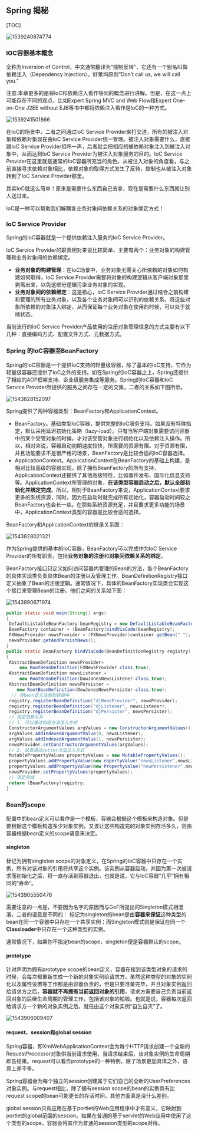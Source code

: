 ## Spring 揭秘

[TOC]

![1539240874774](E:\Wiki\mywiki\images\1539240874774.png)



### IOC容器基本概念

全称为Inversion of Control，中文通常翻译为“控制反转”，它还有一个别名叫做依赖注入（Dependency Injection）。好莱坞原则“Don’t call us, we will call you.”

注意:本章更多的是将IoC和依赖注入看作等同的概念进行讲解。但是，在这一点上可能存在不同的观点，比如Expert Spring MVC and Web Flow和Expert One-on-One J2EE without EJB等书中都将依赖注入看作是IoC的一种方式。

![1539241501866](E:\Wiki\mywiki\images\1539241501866.png)

在IoC的场景中，二者之间通过IoC Service Provider来打交道，所有的被注入对象和依赖对象现在由IoC Service Provider统一管理。被注入对象需要什么，直接跟IoC Service Provider招呼一声，后者就会把相应的被依赖对象注入到被注入对象中，从而达到IoC Service Provider为被注入对象服务的目的。IoC Service Provider在这里就是通常的IoC容器所充当的角色。从被注入对象的角度看，与之前直接寻求依赖对象相比，依赖对象的取得方式发生了反转，控制也从被注入对象转到了IoC Service Provider那里。

其实IoC就这么简单！原来是需要什么东西自己去拿，现在是需要什么东西就让别人送过来。

IoC是一种可以帮助我们解耦各业务对象间依赖关系的对象绑定方式！



### IoC Service Provider

Spring的IoC容器就是一个提供依赖注入服务的IoC Service Provider。

IoC Service Provider的职责相对来说比较简单，主要有两个：业务对象的构建管理和业务对象间的依赖绑定。

- **业务对象的构建管理**：在IoC场景中，业务对象无需关心所依赖的对象如何构建如何取得，IoC Service Provider需要将对象的构建逻辑从客户端对象那里剥离出来，以免这部分逻辑污染业务对象的实现。
- **业务对象间的依赖绑定**：这是核心，IoC Service Provider通过结合之前构建和管理的所有业务对象，以及各个业务对象间可以识别的依赖关系，将这些对象所依赖的对象注入绑定，从而保证每个业务对象在使用的时候，可以处于就绪状态。

当前流行的IoC Service Provider产品使用的注册对象管理信息的方式主要有以下几种：直接编码方式、配置文件方式、元数据方式。

### Spring 的IoC容器至BeanFactory

Spring的IoC容器是一个提供IoC支持的轻量级容器，除了基本的IoC支持，它作为轻量级容器还提供了IoC之外的支持。如在Spring的IoC容器之上，Spring还提供了相应的AOP框架支持、企业级服务集成等服务。Spring的IoC容器和IoC Service Provider所提供的服务之间存在一定的交集，二者的关系如下图所示。

![1543828152097](E:\Wiki\mywiki\images\1543828152097.png)

Spring提供了两种容器类型：BeanFactory和ApplicationContext。

- BeanFactory。基础类型IoC容器，提供完整的IoC服务支持。如果没有特殊指定，默认采用延迟初始化策略（lazy-load）。只有当客户端对象需要访问容器中的某个受管对象的时候，才对该受管对象进行初始化以及依赖注入操作。所以，相对来说，容器启动初期速度较快，所需要的资源有限。对于资源有限，并且功能要求不是很严格的场景，BeanFactory是比较合适的IoC容器选择。
- ApplicationContext。ApplicationContext在BeanFactory的基础上构建，是相对比较高级的容器实现，除了拥有BeanFactory的所有支持，ApplicationContext还提供了其他高级特性，比如事件发布、国际化信息支持等。ApplicationContext所管理的对象，**在该类型容器启动之后，默认全部初始化并绑定完成**。所以，相对于BeanFactory来说，ApplicationContext要求更多的系统资源，同时，因为在启动时就完成所有初始化，容器启动时间较之BeanFactory也会长一些。在那些系统资源充足，并且要求更多功能的场景中，ApplicationContext类型的容器是比较合适的选择。

BeanFactory和ApplicationContext的继承关系图：

![1543828021321](E:\Wiki\mywiki\images\1543828021321.png)

作为Spring提供的基本的IoC容器，BeanFactory可以完成作为IoC Service Provider的所有职责，包括**业务对象的注册**和**对象间依赖关系的绑定**。



BeanFactory接口只定义如何访问容器内管理的Bean的方法，各个BeanFactory的具体实现类负责具体Bean的注册以及管理工作。BeanDefinitionRegistry接口定义抽象了Bean的注册逻辑。通常情况下，具体的BeanFactory实现类会实现这个接口来管理Bean的注册。他们之间的关系如下图：

![1543890671974](E:\Wiki\mywiki\images\1543890671974.png)

```java
public static void main(String[] args) 
{ 
 DefaultListableBeanFactory beanRegistry = new DefaultListableBeanFactory(); 
 BeanFactory container = (BeanFactory)bindViaCode(beanRegistry); 
 FXNewsProvider newsProvider = (FXNewsProvider)container.getBean(" "); 
 newsProvider.getAndPersistNews(); 
} 
public static BeanFactory bindViaCode(BeanDefinitionRegistry registry) 
{ 
 AbstractBeanDefinition newsProvider=
     new RootBeanDefinition(FXNewsProvider.class,true); 
 AbstractBeanDefinition newsListener = 
     new RootBeanDefinition(DowJonesNewsListener.class,true); 
 AbstractBeanDefinition newsPersister = 
    new RootBeanDefinition(DowJonesNewsPersister.class,true); 
  // 将bean定义注册到容器中
 registry.registerBeanDefinition("djNewsProvider", newsProvider); 
 registry.registerBeanDefinition("djListener", newsListener); 
 registry.registerBeanDefinition("djPersister", newsPersister); 
 // 指定依赖关系
 // 1. 可以通过构造方法注入方式
 ConstructorArgumentValues argValues = new ConstructorArgumentValues(); 
 argValues.addIndexedArgumentValue(0, newsListener); 
 argValues.addIndexedArgumentValue(1, newsPersister); 
 newsProvider.setConstructorArgumentValues(argValues); 
 // 2. 或者通过setter方法注入方式 
 MutablePropertyValues propertyValues = new MutablePropertyValues(); 
 propertyValues.addPropertyValue(new ropertyValue("newsListener",newsListener)); 
 propertyValues.addPropertyValue(new PropertyValue("newPersistener",newsPersister)); 
 newsProvider.setPropertyValues(propertyValues); 
 // 绑定完成
 return (BeanFactory)registry; 
}
```



### Bean的scope

配置中的bean定义可以看作是一个模板，容器会根据这个模板来构造对象。但是要根据这个模板构造多少对象实例，又该让这些构造完的对象实例存活多久，则由容器根据bean定义的scope语意来决定。

#### singleton

标记为拥有singleton scope的对象定义，在Spring的IoC容器中只存在一个实例，所有对该对象的引用将共享这个实例。该实例从容器启动，并因为第一次被请求而初始化之后，将一直存活到容器退出，也就是说，它与IoC容器“几乎”拥有相同的“寿命”。

![1543905550476](E:\Wiki\mywiki\images\1543905550476.png)

需要注意的一点是，不要因为名字的原因而与GoF所提出的Singleton模式相混淆，二者的语意是不同的： 标记为singleton的bean是由**容器来保证**这种类型的bean在同一个容器中只存在一个共享实例；而Singleton模式则是保证在同一个**Classloader**中只存在一个这种类型的实例。

通常情况下，如果你不指定bean的scope，singleton便是容器默认的scope。



#### prototype

针对声明为拥有prototype scope的bean定义，容器在接到该类型对象的请求的时候，会每次都重新生成一个新的对象实例给请求方。虽然这种类型的对象的实例化以及属性设置等工作都是由容器负责的，但是只要准备完毕，并且对象实例返回给请求方之后，**容器就不再拥有当前返回对象的引用**，请求方需要自己负责当前返回对象的后继生命周期的管理工作，包括该对象的销毁。也就是说，容器每次返回给请求方一个新的对象实例之后，就任由这个对象实例“自生自灭”了。

![1543906009407](E:\Wiki\mywiki\images\1543906009407.png)

#### request、session和global session 

Spring容器，即XmlWebApplicationContext会为每个HTTP请求创建一个全新的RequestProcessor对象供当前请求使用，当请求结束后，该对象实例的生命周期即告结束。request可以看作prototype的一种特例，除了场景更加具体之外，语意上差不多。

Spring容器会为每个独立的session创建属于它们自己的全新的UserPreferences对象实例。与request相比，除了拥有session scope的bean的实例具有比request scope的bean可能更长的存活时间，其他方面真是没什么差别。

global session只有应用在基于portlet的Web应用程序中才有意义，它映射到portlet的global范围的session。如果在普通的基于servlet的Web应用中使用了这个类型的scope，容器会将其作为普通的session类型的scope对待。














